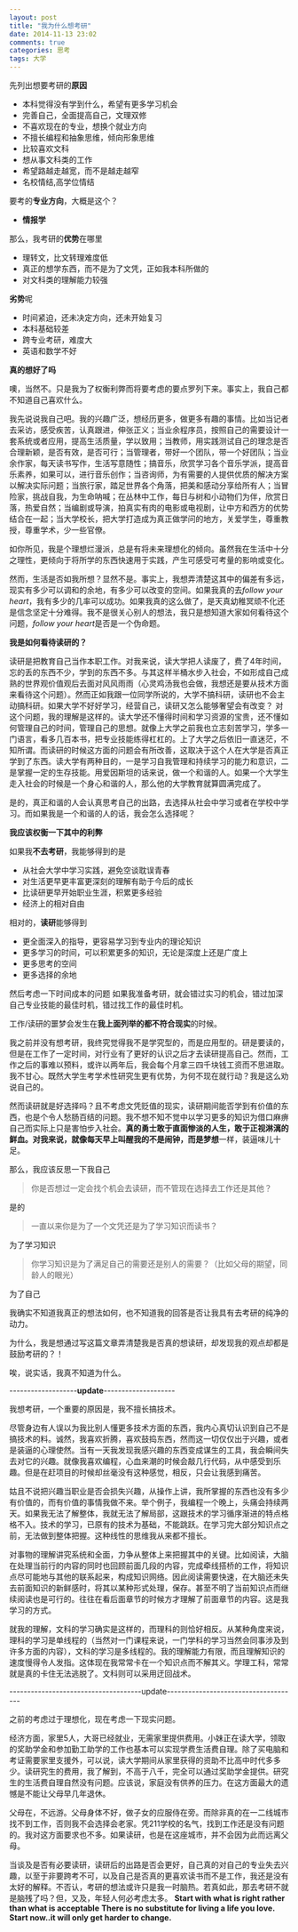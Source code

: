 ```yaml
---
layout: post
title: "我为什么想考研"
date: 2014-11-13 23:02
comments: true
categories: 思考
tags: 大学
---
```

先列出想要考研的**原因**

  - 本科觉得没有学到什么，希望有更多学习机会
  - 完善自己，全面提高自己，文理双修
  - 不喜欢现在的专业，想换个就业方向
  - 不擅长编程和抽象思维，倾向形象思维
  - 比较喜欢文科
  - 想从事文科类的工作
  - 希望路越走越宽，而不是越走越窄
  - 名校情结,高学位情结
  
<!--more-->

要考的**专业方向**，大概是这个？

  - **情报学**
  
那么，我考研的**优势**在哪里

  - 理转文，比文转理难度低
  - 真正的想学东西，而不是为了文凭，正如我本科所做的
  - 对文科类的理解能力较强
  
  
**劣势**呢

  - 时间紧迫，还未决定方向，还未开始复习
  - 本科基础较差
  - 跨专业考研，难度大
  - 英语和数学不好
  
**真的想好了吗**

噢，当然不。只是我为了权衡利弊而将要考虑的要点罗列下来。事实上，我自己都不知道自己喜欢什么。

我先说说我自己吧。我的兴趣广泛，想经历更多，做更多有趣的事情。比如当记者去采访，感受疾苦，认真跟进，伸张正义；当业余程序员，按照自己的需要设计一套系统或者应用，提高生活质量，学以致用；当教师，用实践测试自己的理念是否合理新颖，是否有效，是否可行；当管理者，带好一个团队，带一个好团队；当业余作家，每天读书写作，生活写意随性；搞音乐，欣赏学习各个音乐学派，提高音乐素养，如果可以，进行音乐创作；当咨询师，为有需要的人提供优质的解决方案以解决实际问题；当旅行家，踏足世界各个角落，把美和感动分享给所有人；当冒险家，挑战自我，为生命呐喊；在丛林中工作，每日与树和小动物们为伴，欣赏日落，热爱自然；当编剧或导演，拍真实有肉的电影或电视剧，让中方和西方的优势结合在一起；当大学校长，把大学打造成为真正做学问的地方，关爱学生，尊重教授，尊重学术，少一些官僚。

如你所见，我是个理想烂漫派，总是有将未来理想化的倾向。虽然我在生活中十分之理性，更倾向于将所学的东西快速用于实践，产生可感受可考量的影响或变化。

然而，生活是否如我所想？显然不是。事实上，我想弄清楚这其中的偏差有多远，现实有多少可以调和的余地，有多少可以改变的空间。如果我真的去*follow your heart*，我有多少的几率可以成功。如果我真的这么做了，是天真幼稚冥顽不化还是信念坚定十分难得。我不是很关心别人的想法，我只是想知道大家如何看待这个问题，*follow your heart*是否是一个伪命题。

**我是如何看待读研的？**
  
读研是把教育自己当作本职工作。对我来说，读大学把人读废了，费了4年时间，忘的丢的东西不少，学到的东西不多。与其这样半桶水步入社会，不如形成自己成熟的世界观价值观后去面对风风雨雨（心灵鸡汤我也会做，我想还是要从技术方面来看待这个问题）。然而正如我跟一位同学所说的，大学不搞科研，读研也不会主动搞科研。如果大学不好好学习，经营自己，读研又怎么能够奢望会有改变？
对这个问题，我的理解是这样的。读大学还不懂得时间和学习资源的宝贵，还不懂如何管理自己的时间，管理自己的思想。就像上大学之前我也立志刻苦学习，学多一门语言，看多几百本书，把专业技能练得杠杠的。上了大学之后依旧一直迷茫，不知所谓。而读研的时候这方面的问题会有所改善，这取决于这个人在大学是否真正学到了东西。读大学有两种目的，一是学习自我管理和持续学习的能力和意识，二是掌握一定的生存技能。用爱因斯坦的话来说，做一个和谐的人。如果一个大学生走入社会的时候是一个身心和谐的人，那么他的大学教育就算圆满完成了。

是的，真正和谐的人会认真思考自己的出路，去选择从社会中学习或者在学校中学习。而如果我是一个和谐的人的话，我会怎么选择呢？

**我应该权衡一下其中的利弊**

如果我**不去考研**，我能够得到的是

  - 从社会大学中学习实践，避免空谈耽误青春
  - 对生活更早更丰富更深刻的理解有助于今后的成长
  - 比读研更早开始职业生涯，积累更多经验
  - 经济上的相对自由

相对的，**读研**能够得到

  - 更全面深入的指导，更容易学习到专业内的理论知识
  - 更多学习的时间，可以积累更多的知识，无论是深度上还是广度上
  - 更多思考的空间
  - 更多选择的余地 
  
然后考虑一下时间成本的问题
如果我准备考研，就会错过实习的机会，错过加深自己专业技能的最佳时机，错过找工作的最佳时机。
  
工作/读研的噩梦会发生在**我上面列举的都不符合现实**的时候。



我之前并没有想考研，我终究觉得我不是学究型的，而是应用型的。研是要读的，但是在工作了一定时间，对行业有了更好的认识之后才去读研提高自己。然而，工作之后的事难以预料，或许以两年后，我会每个月拿三四千块钱工资而不思进取。我不甘心。既然大学生考学术性研究生更有优势，为何不现在就行动？我是这么劝说自己的。

然而读研就是好选择吗？且不考虑文凭贬值的现实，读研期间能否学到有价值的东西，也是个令人愁肠百结的问题。我不想不知不觉中以学习更多的知识为借口麻痹自己而实际上只是害怕步入社会。**真的勇士敢于直面惨淡的人生，敢于正视淋漓的鲜血。**对我来说，就像**每天早上叫醒我的不是闹钟，而是梦想**一样，装逼味儿十足。

那么，我应该反思一下我自己

>你是否想过一定会找个机会去读研，而不管现在选择去工作还是其他？

是的

>一直以来你是为了一个文凭还是为了学习知识而读书？

为了学习知识

>你学习知识是为了满足自己的需要还是别人的需要？（比如父母的期望，同龄人的眼光）

为了自己

我确实不知道我真正的想法如何，也不知道我的回答是否让我具有去考研的纯净的动力。

为什么，我是想通过写这篇文章弄清楚我是否真的想读研，却发现我的观点却都是鼓励考研的？！

唉，说实话，我真不知道为什么。


-------------------**update**--------------------

我想考研，一个重要的原因是，我不擅长搞技术。

尽管身边有人误以为我比别人懂更多技术方面的东西，我内心真切认识到自己不是搞技术的料。诚然，我喜欢折腾，喜欢鼓捣东西，然而这一切仅仅出于兴趣，或者是装逼的心理使然。当有一天我发现我感兴趣的东西变成谋生的工具，我会瞬间失去对它的兴趣。就像我喜欢编程，心血来潮的时候会敲几行代码，从中感受到乐趣。但是在赶项目的时候却丝毫没有这种感觉，相反，只会让我感到痛苦。

姑且不说把兴趣当职业是否会损失兴趣，从操作上讲，我所掌握的东西也没有多少有价值的，而有价值的事情我做不来。举个例子，我编程一个晚上，头痛会持续两天。如果我无法了解整体，我就无法了解局部，这跟技术的学习循序渐进的特点格格不入。技术的学习，已原有的技术为基础，不能跳跃。在学习完大部分知识点之前，无法做到整体把握。这种线性的思维我从来都不擅长。

对事物的理解讲究系统和全面，力争从整体上来把握其中的关键。比如阅读，大脑在处理当前行的内容的同时也回顾前面几段的内容，完成牵线搭桥的工作，将知识点尽可能地与其他的联系起来，构成知识网络。因此阅读需要快速，在大脑还未失去前面知识的新鲜感时，将其以某种形式处理，保存。甚至不明了当前知识点而继续阅读也是可行的。往往在看后面章节的时候方才理解了前面章节的内容。这是我学习的方式。

就我的理解，文科的学习确实是这样的，而理科的则恰好相反。从某种角度来说，理科的学习是单线程的（当然对一门课程来说，一门学科的学习当然会同事涉及到许多方面的内容），文科的学习是多线程的。我的理解能力有限，而且理解知识的速度慢得令人发指。这体现在我常常卡在一个知识点而不解其义。学理工科，常常就是真的卡住无法逃脱了。文科则可以采用迂回战术。


-------------------------------------update-------------------------------------

之前的考虑过于理想化，现在考虑一下现实问题。

经济方面，家里5人，大哥已经就业，无需家里提供费用。小妹正在读大学，领取的奖助学金和参加勤工助学的工作也基本可以实现学费生活费自理。除了买电脑和考证需要家里支援外，可以说，读大学期间从家里获得的资助不比高中时代多多少。读研究生的费用，我了解到，不高于八千，完全可以通过奖助学金提供。研究生的生活费自理自然没有问题。应该说，家庭没有供养的压力。在这方面最大的遗憾是不能让父母早几年退休。

父母在，不远游。父母身体不好，做子女的应服侍在旁。而除非真的在一二线城市找不到工作，否则我不会选择会老家。凭211学校的名气，找到工作还是没有问题的。我对这方面要求也不多。如果读研，也是在这座城市，并不会因为此而远离父母。

当谈及是否有必要读研，读研后的出路是否会更好，自己真的对自己的专业失去兴趣，以至于非要跨考不可，以及自己是否真的更喜欢读书而不是工作，我还是没有太好的解释。不否认，考研的想法或许只是我一时脑热。若真如此，那去考研不就是脑残了吗？但，又及，年轻人何必考虑太多。
**Start with what is right rather than what is acceptable**
**There is no substitute for living a life you love. Start now..it will only get harder to change.**




